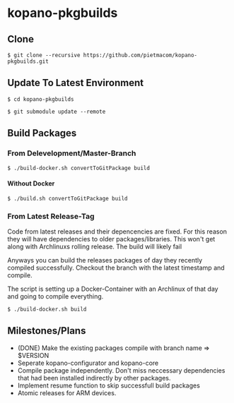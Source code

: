 # kopano-pkgbuilds

## Clone
``` $ git clone --recursive https://github.com/pietmacom/kopano-pkgbuilds.git ```

## Update To Latest Environment
``` $ cd kopano-pkgbuilds ```
 
``` $ git submodule update --remote ```
 
## Build Packages
### From Delevelopment/Master-Branch
``` $ ./build-docker.sh convertToGitPackage build ```
 
####  Without Docker
``` $ ./build.sh convertToGitPackage build ```
 
### From Latest Release-Tag
 Code from latest releases and their depencencies are fixed. For this reason they will have dependencies to older packages/libraries. This won't get along with Archlinuxs rolling release. The build will likely fail 
 
 Anyways you can build the releases packages of day they recently compiled successfully. Checkout the branch with the latest timestamp and compile.
 
 The script is setting up a Docker-Container with an Archlinux of that day and going to compile everything.
 
``` $ ./build-docker.sh build ```
 
## Milestones/Plans
 - (DONE) Make the existing packages compile with branch name => $VERSION
 - Seperate kopano-configurator and kopano-core
 - Compile package independently. Don't miss neccessary dependencies that had been installed indirectly by other packages.
 - Implement resume function to skip successfull build packages
 - Atomic releases for ARM devices.
